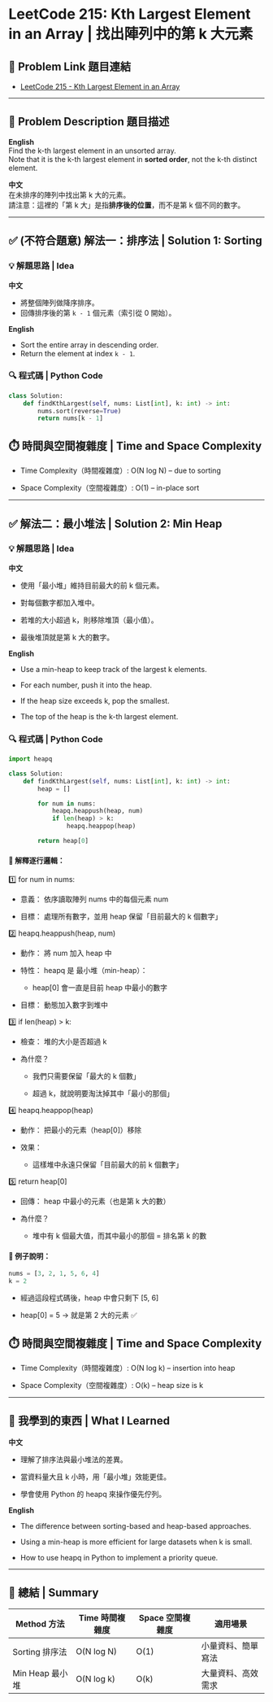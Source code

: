 # LeetCode 215: Kth Largest Element in an Array | 找出陣列中的第 k 大元素

## 🔗 Problem Link 題目連結
- [LeetCode 215 - Kth Largest Element in an Array](https://leetcode.com/problems/kth-largest-element-in-an-array/)

---

## 📖 Problem Description 題目描述

**English**  
Find the k-th largest element in an unsorted array.  
Note that it is the k-th largest element in **sorted order**, not the k-th distinct element.

**中文**  
在未排序的陣列中找出第 k 大的元素。  
請注意：這裡的「第 k 大」是指**排序後的位置**，而不是第 k 個不同的數字。

---

## ✅ (不符合題意) 解法一：排序法 | Solution 1: Sorting 

### 💡 解題思路 | Idea

**中文**  
- 將整個陣列做降序排序。
- 回傳排序後的第 `k - 1` 個元素（索引從 0 開始）。

**English**  
- Sort the entire array in descending order.
- Return the element at index `k - 1`.

### 🔍 程式碼 | Python Code 

```python
class Solution:
    def findKthLargest(self, nums: List[int], k: int) -> int:
        nums.sort(reverse=True)
        return nums[k - 1]
```

## ⏱️ 時間與空間複雜度 | Time and Space Complexity 
- Time Complexity（時間複雜度）: O(N log N) – due to sorting

- Space Complexity（空間複雜度）: O(1) – in-place sort

---

## ✅ 解法二：最小堆法 | Solution 2: Min Heap 

### 💡 解題思路 | Idea

**中文** 
- 使用「最小堆」維持目前最大的前 k 個元素。

- 對每個數字都加入堆中。

- 若堆的大小超過 k，則移除堆頂（最小值）。

- 最後堆頂就是第 k 大的數字。

**English** 
- Use a min-heap to keep track of the largest k elements.

- For each number, push it into the heap.

- If the heap size exceeds k, pop the smallest.

- The top of the heap is the k-th largest element.

### 🔍 程式碼 | Python Code 
```python
import heapq

class Solution:
    def findKthLargest(self, nums: List[int], k: int) -> int:
        heap = []

        for num in nums:
            heapq.heappush(heap, num)
            if len(heap) > k:
                heapq.heappop(heap)

        return heap[0]
```
#### 🧠 解釋逐行邏輯：

1️⃣ for num in nums:
- 意義： 依序讀取陣列 nums 中的每個元素 num

- 目標： 處理所有數字，並用 heap 保留「目前最大的 k 個數字」

2️⃣ heapq.heappush(heap, num)
- 動作： 將 num 加入 heap 中

- 特性： heapq 是 最小堆（min-heap）：

    - heap[0] 會一直是目前 heap 中最小的數字

- 目標： 動態加入數字到堆中

3️⃣ if len(heap) > k:
- 檢查： 堆的大小是否超過 k

- 為什麼？

    - 我們只需要保留「最大的 k 個數」

    - 超過 k，就說明要淘汰掉其中「最小的那個」

4️⃣ heapq.heappop(heap)
- 動作： 把最小的元素（heap[0]）移除

- 效果：

    - 這樣堆中永遠只保留「目前最大的前 k 個數字」

5️⃣ return heap[0]
- 回傳： heap 中最小的元素（也是第 k 大的數）

- 為什麼？

    - 堆中有 k 個最大值，而其中最小的那個 = 排名第 k 的數

#### 📌 例子說明：
```python
nums = [3, 2, 1, 5, 6, 4]
k = 2
```
- 經過這段程式碼後，heap 中會只剩下 [5, 6]

- heap[0] = 5 → 就是第 2 大的元素 ✅

## ⏱️ 時間與空間複雜度 | Time and Space Complexity 
- Time Complexity（時間複雜度）: O(N log k) – insertion into heap

- Space Complexity（空間複雜度）: O(k) – heap size is k

---

## 🧠 我學到的東西 | What I Learned 

**中文** 
- 理解了排序法與最小堆法的差異。

- 當資料量大且 k 小時，用「最小堆」效能更佳。

- 學會使用 Python 的 heapq 來操作優先佇列。

**English** 
- The difference between sorting-based and heap-based approaches.

- Using a min-heap is more efficient for large datasets when k is small.

- How to use heapq in Python to implement a priority queue.

---

## 📌 總結 | Summary 
| Method 方法    | Time 時間複雜度 | Space 空間複雜度 | 適用場景      |
| ------------ | ---------- | ----------- | --------- |
| Sorting 排序法  | O(N log N) | O(1)        | 小量資料、簡單寫法 |
| Min Heap 最小堆 | O(N log k) | O(k)        | 大量資料、高效需求 |
